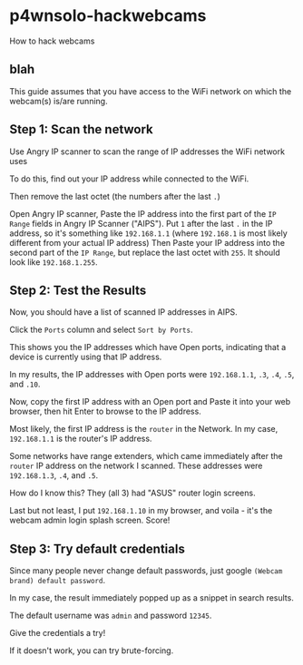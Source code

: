 # p4wnsolo-hackwebcams
How to hack webcams

## blah

This guide assumes that you have access to the WiFi network on which the webcam(s) is/are running.


## Step 1:  Scan the network

Use Angry IP scanner to scan the range of IP addresses the WiFi network uses

To do this, find out your IP address while connected to the WiFi.

Then remove the last octet (the numbers after the last `.`)

Open Angry IP scanner, Paste the IP address into the first part of the `IP Range` fields in Angry IP Scanner ("AIPS").
Put `1` after the last `.` in the IP address, so it's something like `192.168.1.1` (where `192.168.1` is most likely different from your actual IP address)
Then Paste your IP address into the second part of the `IP Range`, but replace the last octet with `255`.  It should look like `192.168.1.255`.


## Step 2:  Test the Results

Now, you should have a list of scanned IP addresses in AIPS.

Click the `Ports` column and select `Sort by Ports`.

This shows you the IP addresses which have Open ports, indicating that a device is currently using that IP address.

In my results, the IP addresses with Open ports were `192.168.1.1`, `.3`, `.4`, `.5`, and `.10`.

Now, copy the first IP address with an Open port and Paste it into your web browser, then hit Enter to browse to the IP address.

Most likely, the first IP address is the `router` in the Network.  In my case, `192.168.1.1` is the router's IP address.

Some networks have range extenders, which came immediately after the `router` IP address on the network I scanned.  These addresses were `192.168.1.3`, `.4`, and `.5`.

How do I know this?  They (all 3) had "ASUS" router login screens.

Last but not least, I put `192.168.1.10` in my browser, and voila - it's the webcam admin login splash screen.  Score!

## Step 3:  Try default credentials

Since many people never change default passwords, just google `(Webcam brand) default password`.

In my case, the result immediately popped up as a snippet in search results.

The default username was `admin` and password `12345`.

Give the credentials a try!

If it doesn't work, you can try brute-forcing.
